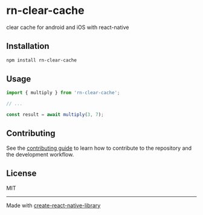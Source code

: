 # rn-clear-cache

clear cache for android and iOS with react-native

## Installation

```sh
npm install rn-clear-cache
```

## Usage


```js
import { multiply } from 'rn-clear-cache';

// ...

const result = await multiply(3, 7);
```


## Contributing

See the [contributing guide](CONTRIBUTING.md) to learn how to contribute to the repository and the development workflow.

## License

MIT

---

Made with [create-react-native-library](https://github.com/callstack/react-native-builder-bob)
